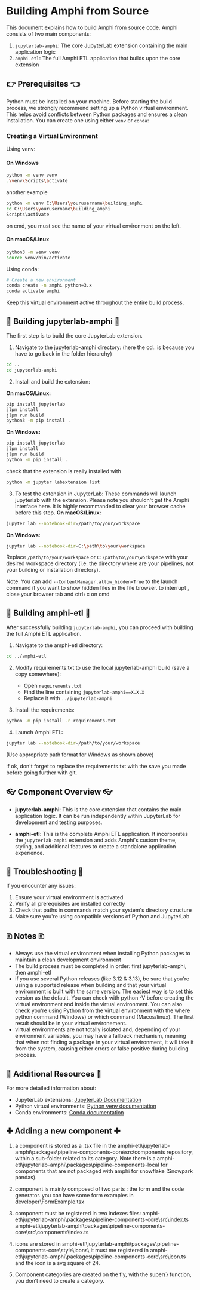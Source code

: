 # Building Amphi from Source

This document explains how to build Amphi from source code. Amphi consists of two main components:
1. `jupyterlab-amphi`: The core JupyterLab extension containing the main application logic
2. `amphi-etl`: The full Amphi ETL application that builds upon the core extension

## 👉 Prerequisites 👈
Python must be installed on your machine.
Before starting the build process, we strongly recommend setting up a Python virtual environment. This helps avoid conflicts between Python packages and ensures a clean installation. You can create one using either `venv` or `conda`:

### Creating a Virtual Environment

Using venv:

#### On Windows
```bash
python -m venv venv
.\venv\Scripts\activate
```
another example
```bash
python -m venv C:\Users\yourusername\building_amphi
cd C:\Users\yourusername\building_amphi
Scripts\activate
```
on cmd, you must see the name of your virtual environment on the left.

#### On macOS/Linux
```bash
python3 -m venv venv
source venv/bin/activate
```

Using conda:
```bash
# Create a new environment
conda create -n amphi python=3.x
conda activate amphi
```

Keep this virtual environment active throughout the entire build process.

## 👷 Building jupyterlab-amphi 👷

The first step is to build the core JupyterLab extension.

1. Navigate to the jupyterlab-amphi directory: (here the cd.. is because you have to go back in the folder hierarchy)
```bash
cd ..
cd jupyterlab-amphi
```

2. Install and build the extension:

**On macOS/Linux:**
```bash
pip install jupyterlab
jlpm install
jlpm run build
python3 -m pip install .
```

**On Windows:**
```bash
pip install jupyterlab
jlpm install
jlpm run build
python -m pip install .
```
check that the extension is really installed with
```bash
python -m jupyter labextension list
```

3. To test the extension in JupyterLab:
These commands will launch jupyterlab with the extension. Please note you shouldn't get the Amphi interface here. It is highly recommanded to clear your browser cache before this step.
**On macOS/Linux:**
```bash
jupyter lab --notebook-dir=/path/to/your/workspace
```

**On Windows:**
```bash
jupyter lab --notebook-dir=C:\path\to\your\workspace
```

Replace `/path/to/your/workspace` or `C:\path\to\your\workspace` with your desired workspace directory (i.e. the directory where are your pipelines, not your building or installation directory). 

Note: You can add `--ContentManager.allow_hidden=True` to the launch command if you want to show hidden files in the file browser.
to interrupt , close your browser tab and ctrl+c on cmd
## 👷 Building amphi-etl 👷

After successfully building `jupyterlab-amphi`, you can proceed with building the full Amphi ETL application.

1. Navigate to the amphi-etl directory:
```bash
cd ../amphi-etl
```

2. Modify requirements.txt to use the local jupyterlab-amphi build (save a copy somewhere):
   - Open `requirements.txt`
   - Find the line containing `jupyterlab-amphi==X.X.X`
   - Replace it with `../jupyterlab-amphi`

3. Install the requirements:
```bash
python -m pip install -r requirements.txt
```

4. Launch Amphi ETL:
```bash
jupyter lab --notebook-dir=/path/to/your/workspace
```
(Use appropriate path format for Windows as shown above)

if ok, don't forget to replace the requirements.txt with the save you made before going further with git.

## 👓 Component Overview 👓

- **jupyterlab-amphi**: This is the core extension that contains the main application logic. It can be run independently within JupyterLab for development and testing purposes.
  
- **amphi-etl**: This is the complete Amphi ETL application. It incorporates the `jupyterlab-amphi` extension and adds Amphi's custom theme, styling, and additional features to create a standalone application experience.

## 🐛 Troubleshooting 🐛

If you encounter any issues:

1. Ensure your virtual environment is activated
2. Verify all prerequisites are installed correctly
3. Check that paths in commands match your system's directory structure
4. Make sure you're using compatible versions of Python and JupyterLab

## 🗈 Notes 🗈

- Always use the virtual environment when installing Python packages to maintain a clean development environment
- The build process must be completed in order: first jupyterlab-amphi, then amphi-etl
- if you use several Python releases (like 3.12 & 3.13), be sure that you're using a supported release when building and that your virtual environment is built with the same version. The easiest way is to set this version as the default. You can check with python -V before creating the virtual environment and inside the virtual environment. You can also check you're using Python from the virtual environment with the where python command (Windows) or which command (Macos/linux). The first result should be in your virtual environement.
- virtual environments are not totally isolated and, depending of your environment variables, you may have a fallback mechanism, meaning that when not finding a package in your virtual environment, it will take it from the system, causing either errors or false positive during building process.

## 📖 Additional Resources 📖

For more detailed information about:
- JupyterLab extensions: [JupyterLab Documentation](https://jupyterlab.readthedocs.io/)
- Python virtual environments: [Python venv documentation](https://docs.python.org/3/library/venv.html)
- Conda environments: [Conda documentation](https://docs.conda.io/projects/conda/en/latest/user-guide/tasks/manage-environments.html)

## ✚ Adding a new component ✚
1. a component is stored as a .tsx file in the amphi-etl\jupyterlab-amphi\packages\pipeline-components-core\src\components repository, within a sub-folder related to its category.
Note there is a  amphi-etl\jupyterlab-amphi\packages\pipeline-components-local for components that are not packaged with amphi for snowflake (Snowpark pandas).
 
2. component is mainly composed of two parts : the form and the code generator. you can have some form examples in developer\FormExample.tsx
 
3. component must be registered in two indexes files:
amphi-etl\jupyterlab-amphi\packages\pipeline-components-core\src\index.ts
amphi-etl\jupyterlab-amphi\packages\pipeline-components-core\src\components\index.ts
 
4. icons are stored in  amphi-etl\jupyterlab-amphi\packages\pipeline-components-core\style\icons\ 
it must me registered  in amphi-etl\jupyterlab-amphi\packages\pipeline-components-core\src\icon.ts and the icon is a svg square of 24.

5. Component categories are created on the fly, with the super{} function, you don’t need to create a category.